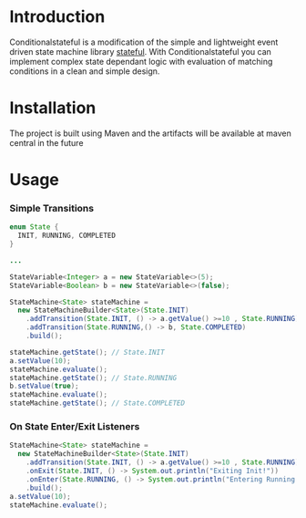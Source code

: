 # Introduction

Conditionalstateful is a modification of the simple and lightweight event driven state machine library [stateful](https://travis-ci.org/zevada/stateful). With 
Conditionalstateful you can implement complex state dependant logic with evaluation of matching conditions in a clean and simple design. 

# Installation

The project is built using Maven and the artifacts will be available at maven central in the future

# Usage

### Simple Transitions

```java
enum State {
  INIT, RUNNING, COMPLETED
}

...

StateVariable<Integer> a = new StateVariable<>(5);
StateVariable<Boolean> b = new StateVariable<>(false);

StateMachine<State> stateMachine =
  new StateMachineBuilder<State>(State.INIT)
    .addTransition(State.INIT, () -> a.getValue() >=10 , State.RUNNING)
    .addTransition(State.RUNNING,() -> b, State.COMPLETED)
    .build();

stateMachine.getState(); // State.INIT
a.setValue(10);
stateMachine.evaluate();
stateMachine.getState(); // State.RUNNING
b.setValue(true);
stateMachine.evaluate();
stateMachine.getState(); // State.COMPLETED
```

### On State Enter/Exit Listeners

```java
StateMachine<State> stateMachine =
  new StateMachineBuilder<State>(State.INIT)
    .addTransition(State.INIT, () -> a.getValue() >=10 , State.RUNNING)
    .onExit(State.INIT, () -> System.out.println("Exiting Init!"))
    .onEnter(State.RUNNING, () -> System.out.println("Entering Running!"))
    .build();
a.setValue(10);
stateMachine.evaluate();
```
